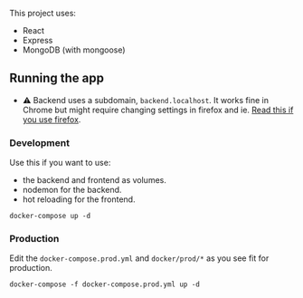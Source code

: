 This project uses:
* React
* Express
* MongoDB (with mongoose)

## Running the app
* ⚠️ Backend uses a subdomain, `backend.localhost`. It works fine in Chrome but might require changing settings in firefox and ie. [Read this if you use firefox](https://stackoverflow.com/questions/33251155/firefox-cannot-connect-to-a-local-servers-subdomain/56049681).


### Development
Use this if you want to use:
* the backend and frontend as volumes.
* nodemon for the backend.
* hot reloading for the frontend.
```
docker-compose up -d
```

### Production
Edit the `docker-compose.prod.yml` and `docker/prod/*` as you see fit for production.
```
docker-compose -f docker-compose.prod.yml up -d
```

